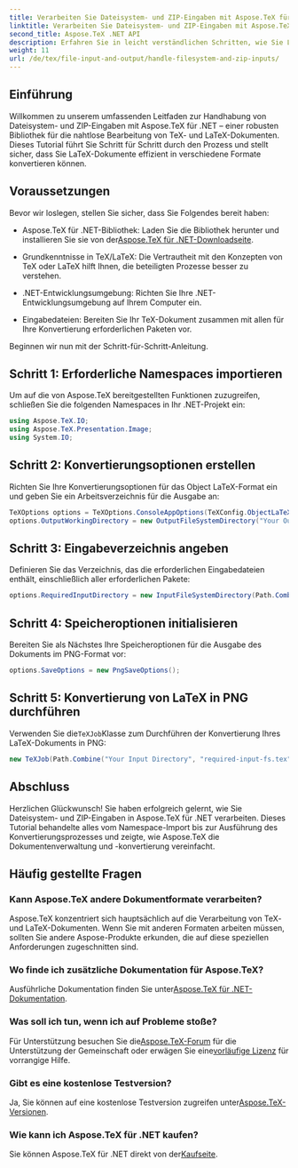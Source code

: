 ```yaml
---
title: Verarbeiten Sie Dateisystem- und ZIP-Eingaben mit Aspose.TeX für .NET
linktitle: Verarbeiten Sie Dateisystem- und ZIP-Eingaben mit Aspose.TeX für .NET
second_title: Aspose.TeX .NET API
description: Erfahren Sie in leicht verständlichen Schritten, wie Sie LaTeX-Dokumente effizient in verschiedene Formate konvertieren. Dabei werden unter anderem die Konvertierungsoptionen eingerichtet, Eingabeverzeichnisse angegeben und Konvertierungen ausgeführt.
weight: 11
url: /de/tex/file-input-and-output/handle-filesystem-and-zip-inputs/
---
```

## Einführung

Willkommen zu unserem umfassenden Leitfaden zur Handhabung von Dateisystem- und ZIP-Eingaben mit Aspose.TeX für .NET – einer robusten Bibliothek für die nahtlose Bearbeitung von TeX- und LaTeX-Dokumenten. Dieses Tutorial führt Sie Schritt für Schritt durch den Prozess und stellt sicher, dass Sie LaTeX-Dokumente effizient in verschiedene Formate konvertieren können.

## Voraussetzungen

Bevor wir loslegen, stellen Sie sicher, dass Sie Folgendes bereit haben:

-  Aspose.TeX für .NET-Bibliothek: Laden Sie die Bibliothek herunter und installieren Sie sie von der[Aspose.TeX für .NET-Downloadseite](https://releases.aspose.com/tex/net/).
  
- Grundkenntnisse in TeX/LaTeX: Die Vertrautheit mit den Konzepten von TeX oder LaTeX hilft Ihnen, die beteiligten Prozesse besser zu verstehen.

- .NET-Entwicklungsumgebung: Richten Sie Ihre .NET-Entwicklungsumgebung auf Ihrem Computer ein.

- Eingabedateien: Bereiten Sie Ihr TeX-Dokument zusammen mit allen für Ihre Konvertierung erforderlichen Paketen vor.

Beginnen wir nun mit der Schritt-für-Schritt-Anleitung.

## Schritt 1: Erforderliche Namespaces importieren

Um auf die von Aspose.TeX bereitgestellten Funktionen zuzugreifen, schließen Sie die folgenden Namespaces in Ihr .NET-Projekt ein:

```csharp
using Aspose.TeX.IO;
using Aspose.TeX.Presentation.Image;
using System.IO;
```

## Schritt 2: Konvertierungsoptionen erstellen

Richten Sie Ihre Konvertierungsoptionen für das Object LaTeX-Format ein und geben Sie ein Arbeitsverzeichnis für die Ausgabe an:

```csharp
TeXOptions options = TeXOptions.ConsoleAppOptions(TeXConfig.ObjectLaTeX);
options.OutputWorkingDirectory = new OutputFileSystemDirectory("Your Output Directory");
```

## Schritt 3: Eingabeverzeichnis angeben

Definieren Sie das Verzeichnis, das die erforderlichen Eingabedateien enthält, einschließlich aller erforderlichen Pakete:

```csharp
options.RequiredInputDirectory = new InputFileSystemDirectory(Path.Combine("Your Input Directory", "packages"));
```

## Schritt 4: Speicheroptionen initialisieren

Bereiten Sie als Nächstes Ihre Speicheroptionen für die Ausgabe des Dokuments im PNG-Format vor:

```csharp
options.SaveOptions = new PngSaveOptions();
```

## Schritt 5: Konvertierung von LaTeX in PNG durchführen

 Verwenden Sie die`TeXJob`Klasse zum Durchführen der Konvertierung Ihres LaTeX-Dokuments in PNG:

```csharp
new TeXJob(Path.Combine("Your Input Directory", "required-input-fs.tex"), new ImageDevice(), options).Run();
```

## Abschluss

Herzlichen Glückwunsch! Sie haben erfolgreich gelernt, wie Sie Dateisystem- und ZIP-Eingaben in Aspose.TeX für .NET verarbeiten. Dieses Tutorial behandelte alles vom Namespace-Import bis zur Ausführung des Konvertierungsprozesses und zeigte, wie Aspose.TeX die Dokumentenverwaltung und -konvertierung vereinfacht.

## Häufig gestellte Fragen

### Kann Aspose.TeX andere Dokumentformate verarbeiten?

Aspose.TeX konzentriert sich hauptsächlich auf die Verarbeitung von TeX- und LaTeX-Dokumenten. Wenn Sie mit anderen Formaten arbeiten müssen, sollten Sie andere Aspose-Produkte erkunden, die auf diese speziellen Anforderungen zugeschnitten sind.

### Wo finde ich zusätzliche Dokumentation für Aspose.TeX?

 Ausführliche Dokumentation finden Sie unter[Aspose.TeX für .NET-Dokumentation](https://reference.aspose.com/tex/net/).

### Was soll ich tun, wenn ich auf Probleme stoße?

 Für Unterstützung besuchen Sie die[Aspose.TeX-Forum](https://forum.aspose.com/c/tex/47) für die Unterstützung der Gemeinschaft oder erwägen Sie eine[vorläufige Lizenz](https://purchase.conholdate.com/temporary-license/) für vorrangige Hilfe.

### Gibt es eine kostenlose Testversion?

 Ja, Sie können auf eine kostenlose Testversion zugreifen unter[Aspose.TeX-Versionen](https://releases.aspose.com/).

### Wie kann ich Aspose.TeX für .NET kaufen?

Sie können Aspose.TeX für .NET direkt von der[Kaufseite](https://purchase.conholdate.com/buy).
